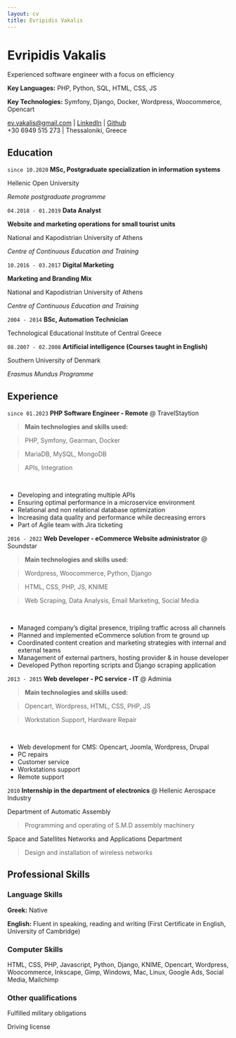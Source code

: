 ```yaml
---
layout: cv
title: Evripidis Vakalis
---
```


# Evripidis Vakalis

Experienced software engineer with a focus on efficiency

__Key Languages:__ PHP, Python, SQL, HTML, CSS, JS

__Key Technologies:__ Symfony, Django, Docker, Wordpress, Woocommerce, Opencart

<div id="webaddress">
<a href="mailto:ev.vakalis@gmail.com">ev.vakalis@gmail.com</a>
| <a href="https://www.linkedin.com/in/evripidis-vakalis">LinkedIn</a>
| <a href="https://github.com/evripidisvak">Github</a> <br>
+30 6949 515 273
| Thessaloniki, Greece
</div>

## Education

`since 10.2020`
__MSc, Postgraduate specialization in information systems__

Hellenic Open University

_Remote postgraduate programme_

`04.2018 - 01.2019`
__Data Analyst__

__Website and marketing operations for small tourist units__

National and Kapodistrian University of Athens

_Centre of Continuous Education and Training_

`10.2016 - 03.2017`
__Digital Marketing__

__Marketing and Branding Mix__

National and Kapodistrian University of Athens

_Centre of Continuous Education and Training_

`2004 - 2014`
__BSc, Automation Technician__

Technological Educational Institute of Central Greece

`08.2007 - 02.2008`
__Artificial intelligence (Courses taught in English)__

Southern University of Denmark

_Erasmus Mundus Programme_

## Experience

`since 01.2023`
__PHP Software Engineer - Remote__ @ TravelStaytion

<!-- Implementing, developing and integrating with APIs while keeping performance at its best and adhering to the best practices in a fully distributed microservice system. -->

> __Main technologies and skills used:__

> PHP, Symfony, Gearman, Docker

> MariaDB, MySQL, MongoDB

> APIs, Integration

<br>

- Developing and integrating multiple APIs
- Ensuring optimal performance in a microservice environment
- Relational and non relational database optimization
- Increasing data quality and performance while decreasing errors
- Part of Agile team with Jira ticketing

<div class="page-break"></div>

`2016 - 2022`
__Web Developer - eCommerce Website administrator__ @ Soundstar

<!-- Managed and implemented company's digital presence. The company has a B2B eCommerce website and one for one of its own brands, showcasing the brand and products. I managed content, (co)developed, planned strategy and planned / implemented marketing campaigns for both. I managed an external team of developers / photographers / graphic designers and since 2021 an internal web developer. The traffic more than tripled in all channels. Introduced the company in the eCommerce. -->

> __Main technologies and skills used:__

> Wordpress, Woocommerce, Python, Django

> HTML, CSS, PHP, JS, KNIME

> Web Scraping, Data Analysis, Email Marketing, Social Media

<br>

- Managed company’s digital presence, tripling traffic across all channels
- Planned and implemented eCommerce solution from te ground up
- Coordinated content creation and marketing strategies with internal and external teams
- Management of external partners, hosting provider & in house developer
- Developed Python reporting scripts and Django scraping application

`2013 - 2015`
__Web developer - PC service - IT__ @ Adminia

> __Main technologies and skills used:__

> Opencart, Wordpress, HTML, CSS, PHP, JS

> Workstation Support, Hardware Repair

<br>

- Web development for CMS: Opencart, Joomla, Wordpress, Drupal
- PC repairs
- Customer service
- Workstations support
- Remote support

`2010`
__Internship in the department of electronics__ @ Hellenic Aerospace Industry

Department of Automatic Assembly
> Programming and operating of S.M.D assembly machinery

Space and Satellites Networks and Applications Department
> Design and installation of wireless networks

## Professional Skills

### Language Skills

__Greek:__ Native

__English:__ Fluent in speaking, reading and writing (First Certificate in English, University of Cambridge)

### Computer Skills

HTML, CSS, PHP, Javascript, Python, Django, KNIME, Opencart, Wordpress, Woocommerce, Inkscape, Gimp, Windows, Mac,
Linux, Google Ads, Social Media, Mailchimp

### Other qualifications

Fulfilled military obligations

Driving license

<!-- ### Footer

Last updated: November 2024 -->